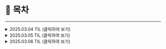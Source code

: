 # 📌 목차

---

<details>
<summary>2025.03.04 TIL (클릭하여 보기)</summary>

### Today's Keywords
`특화 프로젝트(핀테크) 프로젝트 주제 도출 및 아이디어 회의`

### 회의록

1. **프로젝트 주제 도출**
    - 소규모 공연 예매 플랫폼
        - 공연 크라우드 펀딩
        - 공연 예매 및 결제
        - 티켓
        - 홍보비를 통한 수익 창출
    - 알뜰한 소비 및 저축을 위한 챌린지 어플
        - 보상
        - 소비 패턴 분석
        - 상품 추천
    - 신뢰성 있는 쌀먹(게임 내 재화 거래) 어플
    - 프로젝트 거래 플랫폼
    - 과거 경험 및 노하우 거래 플랫폼
        - 숨고
        - 크몽
    - 우리 동네 자원 봉사
        - 눈치우기, 쓰레기 줍기 등 하면 포인트
    - 이때땅
        - 지금 땅을 사고팔아라
        - 임시 용도 부지 경매 (이벤트, 촬영, 팝업스토어)
        - 준수땅
    - 이때딱
        - AI 기반 개인화된 재무 목표 설정
        - 사용자의 소득, 지출 패턴, 생활 스타일을 분석하여 실현 가능한 재무 목표를 제안합니다.
        - "이때"라는 이름에 걸맞게, 목표 달성을 위한 최적의 시기와 방법을 추천합니다.
    - 산와머니(p2p 대출)
    - 이때멍/이때냥/이때펫/펫땅/땅땅땅
    - 농산물 선구매 & 투자 플랫폼

### 추리기

- 🌟오준수🌟 - 싸뱅, 반려동물
- 💪조승근💪 - 반려동물,  이때딱
- 🤦‍♀️박경완🤦‍♂️ - 이때딱, 싸뱅
- 임유진 - 반려동물, 싸뱅
- 서건호 - 싸뱅, 반려동물
- 김지호 - 이때딱, 반려동물

</details>

<details>
<summary>2025.03.05 TIL (클릭하여 보기)</summary>

### Today's Keywords
1. **프로젝트 주제 구체화**

    - 반려동물 (데이터, 소비 패턴 분석을 어떤 방식으로 진행해야 좋을까? (UX))
        - 소비 패턴 분석 : 영수증 ocr + 마이데이터 분석 (Elastic Search) + 직접 입력(이 세 가지 방법을 모두 사용하면 복잡하진 않을까)(마이데이터를유의미하게 쓰려면 더미데이터를 어느 정도로 넣어야 하는지)
        - 더 나은 가격의 제품 추천
        - 카드 혜택이 적용됐을 때? 얼마나 절약이 되는지?
        - 지난달보다 좋아지면 리워드 지급(매달, 트레이딩카드)
        - 사용자와 비슷한 반려동물을 키우는 타인들과의 비교를 해주는 레포트
        - 예산 초과 경고 알림, 월별/주별 레포트 제공
    - **반려동물 금융 서비스 추천**(비슷한 견종이 들었던 보험 데이터를 통해 추천. 보험사 보험 정보 크롤링하여 사용자의 견종 관련 소비패턴을 바탕으로 )
        - 반려동물 전용 적금/예금 추천
        - 보험 → 비교??
    - 반려동물 관련 거래 서비스 
        - 물품 공동 구매
        - 크라우드 펀딩
        - 중고 거래
    - 부가 서비스
        - 연령별 케어 계획 제공 
        - 예방 접종 알리미
    - 산책 캐시
        - GPS기반 산책
        - 산책한 시간 + 거리에 따라 포인트 지급
    - 반려동물 다이어리
    - AI 데이터  
        - 반려동물 건강 데이터
    - 슬기로운 싸피생활
        - 좋은 습관 만들기 **펀딩**
            - 해당 좋은 습관 만들기 챌린지에 투자 → 실패하면 잃음, 성공한 사람들은 잃은 돈을 나눠가짐
            - 좋은 습관 만들기에 대한 동기 부여
        - **검증** 가능한 습관
            - 일찍 출근하기
            - 알고리즘 풀이 → 동료 학습 인증
                - 동료 학습(상호 간의 설명 및 평가, 랜덤 매칭) → 인증 및 인적 네트워크 확장
        - 핀테크 기능
            - 자체 포인트 결제 (문의 해보기) - 싸핑몰 (포인트로만 결제 가능)
            - 중고 거래(쓰던 물품 & 기프티콘) + 계좌 송금
            - 공동 구매(크라우드 펀딩) → 결제 주체 who??
        - 알람
            - 입/퇴실
            - 설문조사
            - 교육지원금 서명
        - 게시판
            - 스터디 모집
            - 맛집 정보
        - 포폴 (콜라빗같은)
        - 로그인
            - 싸피 로그인
        - 챗봇
            - 규정(RAG)
    

</details>

<details>
<summary>2025.03.06 TIL (클릭하여 보기)</summary>

1. **프로젝트 주제 구체화**
    - 만남을 성공적으로~! → 이름 공고 중 :"페이팅(Pay+Meeting)”, 써밋 (Successful Meeting), 모지(모임의 지배자)👍, 우리모해, 오늘은 어디갈까?(오까)
    - 소비 패턴을 분석해 최적의 장소와 코스를 추천하고, 더치페이 결제까지 지원하여 만남을 더욱 스마트하게 만들어주는 어플
    - **마이데이터 기반** 장소, 코스 추천(소비 패턴 분석)
        - 최적의 모임 코스 추천
        - **사용자 맞춤 필터 제공** (예산, 이동 거리, 분위기, 별점 등)
        - **실시간 인기 장소 AND 트렌드 반영(SNS, 리뷰 데이터 기반)**
    - 더치페이+ 결제
        - 영수증 ocr & 직접 입력
        - 품목 가져가기(like 음료) or 반장이 금액 배분(1/N or 특정 금액)
    - 일정 생성 및 관리 기능
        - 팀 생성
        - 일정 생성 like 달력??
    - **"안심 모임"** 인증 배지(**안심 결제/정산**을 완료한 그룹에게 배지 부여→신뢰도↑)
    - **스마트 정산 기능**(**모임 장소**에 도착하면 자동으로 출석 확인 by NFC/Bluetooth 기반)
    - 모임 리워드 시스템
    - **이동 최적화 + 모빌리티 결제 (Super App Smell)🦨**

</details>

